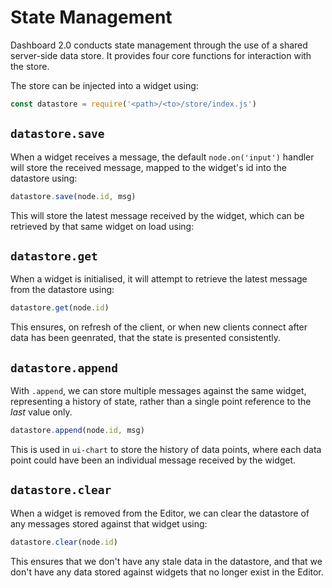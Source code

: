 # State Management

Dashboard 2.0 conducts state management through the use of a shared server-side data store. It provides four core functions for interaction with the store.

The store can be injected into a widget using:

```js
const datastore = require('<path>/<to>/store/index.js')
```


## `datastore.save`

When a widget receives a message, the default `node.on('input')` handler will store the received message, mapped to the widget's id into the datastore using:

```js
datastore.save(node.id, msg)
```

This will store the latest message received by the widget, which can be retrieved by that same widget on load using:

## `datastore.get`

When a widget is initialised, it will attempt to retrieve the latest message from the datastore using:

```js
datastore.get(node.id)
```

This ensures, on refresh of the client, or when new clients connect after data has been geenrated, that the state is presented consistently.

## `datastore.append`

With `.append`, we can store multiple messages against the same widget, representing a history of state, rather than a single point reference to the _last_ value only.

```js
datastore.append(node.id, msg)
```

This is used in `ui-chart` to store the history of data points, where each data point could have been an individual message received by the widget.

## `datastore.clear`

When a widget is removed from the Editor, we can clear the datastore of any messages stored against that widget using:

```js
datastore.clear(node.id)
```

This ensures that we don't have any stale data in the datastore, and that we don't have any data stored against widgets that no longer exist in the Editor.